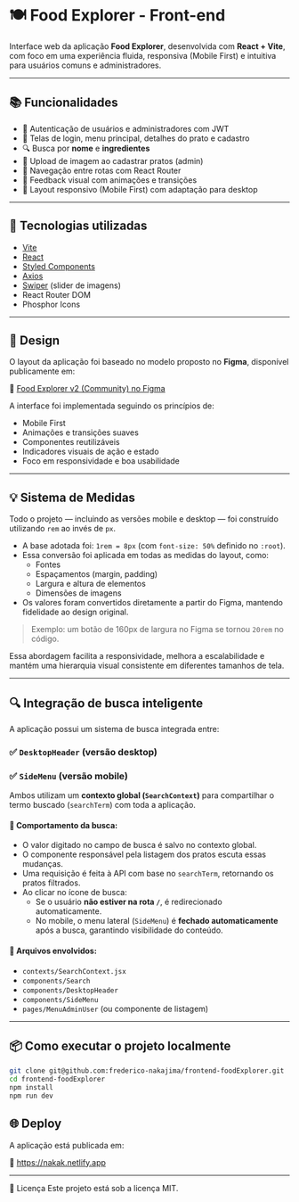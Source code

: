# 🍽️ Food Explorer - Front-end

Interface web da aplicação **Food Explorer**, desenvolvida com **React + Vite**, com foco em uma experiência fluida, responsiva (Mobile First) e intuitiva para usuários comuns e administradores.

---

## 📚 Funcionalidades

- 🔐 Autenticação de usuários e administradores com JWT
- 📱 Telas de login, menu principal, detalhes do prato e cadastro
- 🔍 Busca por **nome** e **ingredientes**
- 📸 Upload de imagem ao cadastrar pratos (admin)
- 🧭 Navegação entre rotas com React Router
- 💬 Feedback visual com animações e transições
- 📱 Layout responsivo (Mobile First) com adaptação para desktop

---

## 🚀 Tecnologias utilizadas

- [Vite](https://vitejs.dev/)
- [React](https://react.dev/)
- [Styled Components](https://styled-components.com/)
- [Axios](https://axios-http.com/)
- [Swiper](https://swiperjs.com/) (slider de imagens)
- React Router DOM
- Phosphor Icons

---

## 🎨 Design

O layout da aplicação foi baseado no modelo proposto no **Figma**, disponível publicamente em:

🔗 [Food Explorer v2 (Community) no Figma](https://www.figma.com/design/8IvzsyLnFO3Lwbq5Nrh9Li/food-explorer-v2-(Community)?node-id=96-5219&p=f&m=dev)

A interface foi implementada seguindo os princípios de:

- Mobile First
- Animações e transições suaves
- Componentes reutilizáveis
- Indicadores visuais de ação e estado
- Foco em responsividade e boa usabilidade


---

## 💡 Sistema de Medidas

Todo o projeto — incluindo as versões mobile e desktop — foi construído utilizando `rem` ao invés de `px`.

- A base adotada foi: `1rem = 8px` (com `font-size: 50%` definido no `:root`).
- Essa conversão foi aplicada em todas as medidas do layout, como:
  - Fontes
  - Espaçamentos (margin, padding)
  - Largura e altura de elementos
  - Dimensões de imagens
- Os valores foram convertidos diretamente a partir do Figma, mantendo fidelidade ao design original.

> Exemplo: um botão de 160px de largura no Figma se tornou `20rem` no código.

Essa abordagem facilita a responsividade, melhora a escalabilidade e mantém uma hierarquia visual consistente em diferentes tamanhos de tela.

---

## 🔍 Integração de busca inteligente

A aplicação possui um sistema de busca integrada entre:

### ✅ `DesktopHeader` (versão desktop)
### ✅ `SideMenu` (versão mobile)

Ambos utilizam um **contexto global (`SearchContext`)** para compartilhar o termo buscado (`searchTerm`) com toda a aplicação.

#### 🔁 Comportamento da busca:

- O valor digitado no campo de busca é salvo no contexto global.
- O componente responsável pela listagem dos pratos escuta essas mudanças.
- Uma requisição é feita à API com base no `searchTerm`, retornando os pratos filtrados.
- Ao clicar no ícone de busca:
  - Se o usuário **não estiver na rota `/`**, é redirecionado automaticamente.
  - No mobile, o menu lateral (`SideMenu`) é **fechado automaticamente** após a busca, garantindo visibilidade do conteúdo.

#### 📂 Arquivos envolvidos:
- `contexts/SearchContext.jsx`
- `components/Search`
- `components/DesktopHeader`
- `components/SideMenu`
- `pages/MenuAdminUser` (ou componente de listagem)

---

## 📦 Como executar o projeto localmente

```bash
git clone git@github.com:frederico-nakajima/frontend-foodExplorer.git
cd frontend-foodExplorer
npm install
npm run dev
```

## 🌐 Deploy

A aplicação está publicada em:

🔗 https://nakak.netlify.app

---

📄 Licença
Este projeto está sob a licença MIT.
